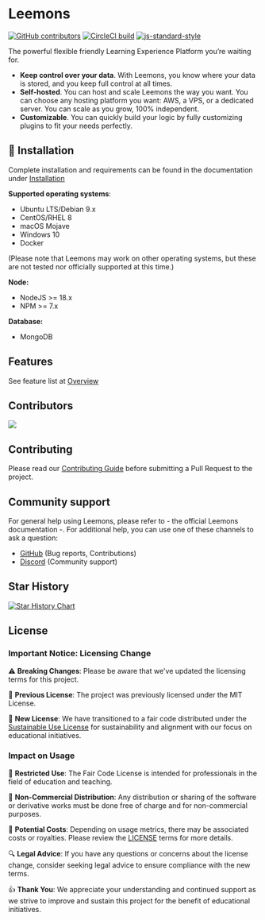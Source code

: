 # Leemons

[![GitHub contributors](https://img.shields.io/github/contributors/leemonade/leemons)](https://github.com/leemonade/leemons/graphs/contributors)
[![CircleCI build](https://img.shields.io/circleci/build/github/leemonade/leemons/main)](https://app.circleci.com/pipelines/github/leemonade/leemons)
[![js-standard-style](https://img.shields.io/badge/code%20style-standard-brightgreen.svg)](http://standardjs.com)

The powerful flexible friendly Learning Experience Platform you’re waiting for.

- **Keep control over your data**. With Leemons, you know where your data is stored, and you keep full control at all times.
- **Self-hosted**. You can host and scale Leemons the way you want. You can choose any hosting platform you want: AWS, a VPS, or a dedicated server. You can scale as you grow, 100% independent.
- **Customizable**. You can quickly build your logic by fully customizing plugins to fit your needs perfectly.

## 🚀 Installation

Complete installation and requirements can be found in the documentation under [Installation](https://leemonade.github.io/leemons-docs/getting-started/installation)

**Supported operating systems**:

- Ubuntu LTS/Debian 9.x
- CentOS/RHEL 8
- macOS Mojave
- Windows 10
- Docker

(Please note that Leemons may work on other operating systems, but these are not tested nor officially supported at this time.)

**Node:**

- NodeJS >= 18.x
- NPM >= 7.x

**Database:**

- MongoDB

## Features

See feature list at [Overview](https://www.leemons.io)

## Contributors

<a href="https://github.com/leemonade/leemons/graphs/contributors">
  <img src="https://contrib.rocks/image?repo=leemonade/leemons" />
</a>

## Contributing

Please read our [Contributing Guide](./CONTRIBUTING.md) before submitting a Pull Request to the project.

## Community support

For general help using Leemons, please refer to - the official Leemons documentation -. For additional help, you can use one of these channels to ask a question:

- [GitHub](https://github.com/leemonade/leemons) (Bug reports, Contributions)
- [Discord](https://discord.leemons.io) (Community support)

## Star History

[![Star History Chart](https://api.star-history.com/svg?repos=leemonade/leemons&type=Date)](https://star-history.com/#leemonade/leemons&Date)

## License

### Important Notice: Licensing Change

⚠️ **Breaking Changes**: Please be aware that we've updated the licensing terms for this project.

📝 **Previous License**: The project was previously licensed under the MIT License.

🔁 **New License**: We have transitioned to a fair code distributed under the [Sustainable Use License](https://github.com/leemonade/leemons/blob/main/LICENSE.md) for sustainability and alignment with our focus on educational initiatives.

### Impact on Usage

🚫 **Restricted Use**: The Fair Code License is intended for professionals in the field of education and teaching.

🚫 **Non-Commercial Distribution**: Any distribution or sharing of the software or derivative works must be done free of charge and for non-commercial purposes.

💼 **Potential Costs**: Depending on usage metrics, there may be associated costs or royalties. Please review the [LICENSE](https://github.com/leemonade/leemons/blob/main/LICENSE.md) terms for more details.

🔍 **Legal Advice**: If you have any questions or concerns about the license change, consider seeking legal advice to ensure compliance with the new terms.

👍 **Thank You**: We appreciate your understanding and continued support as we strive to improve and sustain this project for the benefit of educational initiatives.

